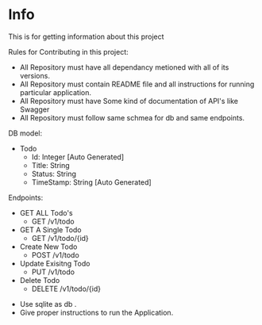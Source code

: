 # Info
This is for getting information about this project

Rules for Contributing in this project:
- All Repository must have all dependancy metioned with all of its versions.
- All Repository must contain README file and all instructions for running particular application.
- All Repository must have Some kind of documentation of API's like Swagger
- All Repository must follow same schmea for db and same endpoints.

DB model:
- Todo
  - Id: Integer [Auto Generated]
  - Title: String
  - Status: String
  - TimeStamp: String [Auto Generated]


Endpoints:
  - GET ALL Todo's
    - GET /v1/todo
  - GET A Single Todo
    - GET /v1/todo/{id}
  - Create New Todo
    - POST /v1/todo
  - Update Exisitng Todo
    - PUT /v1/todo
  - Delete Todo
    - DELETE /v1/todo/{id}


* Use sqlite as db .
* Give proper instructions to run the Application.
